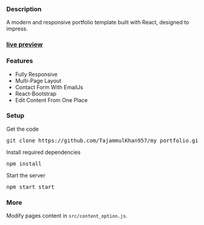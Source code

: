 ### Description

A modern and responsive portfolio template built with React, designed to impress.

### [live preview](tajammulkhan-portfolio.vercel.app)

### Features

- Fully Responsive
- Multi-Page Layout
- Contact Form With EmailJs
- React-Bootstrap
- Edit Content From One Place

### Setup

Get the code

<pre>git clone https://github.com/TajammulKhan957/my_portfolio.git</pre>
 
Install required dependencies

<pre>npm install</pre>

Start the server

<pre>npm start start</pre>

### More

Modify pages content in  `src/content_option.js`.
